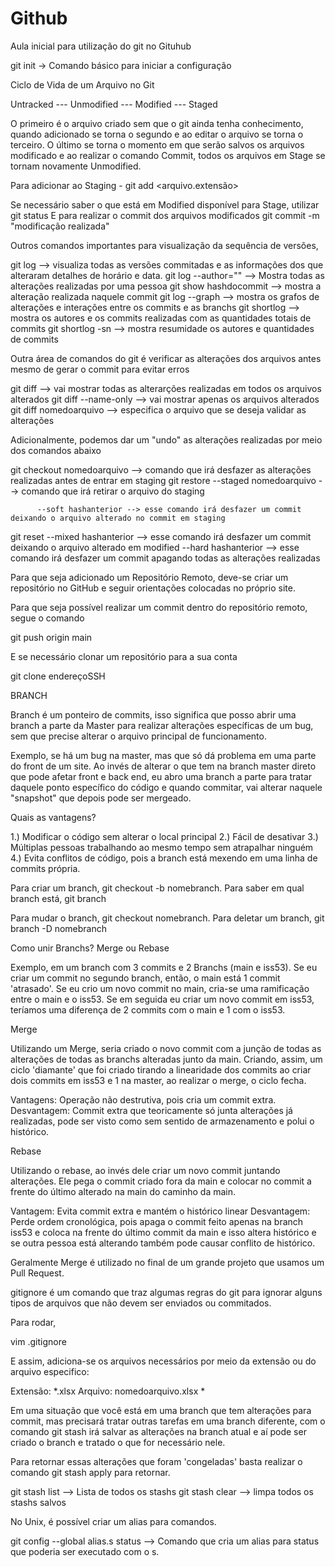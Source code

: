 # Github

Aula inicial para utilização do git no Gituhub

git init -> Comando básico para iniciar a configuração 

Ciclo de Vida de um Arquivo no Git

Untracked --- Unmodified --- Modified --- Staged

O primeiro é o arquivo criado sem que o git ainda tenha conhecimento, quando adicionado se torna o segundo e ao editar o arquivo se torna o terceiro. O último se torna o momento em que serão salvos os arquivos modificado e ao realizar o comando Commit, todos os arquivos em Stage se tornam novamente Unmodified.

Para adicionar ao Staging - git add <arquivo.extensão>

Se necessário saber o que está em Modified disponível para Stage, utilizar git status
E para realizar o commit dos arquivos modificados git commit -m "modificação realizada"

Outros comandos importantes para visualização da sequência de versões,

git log --> visualiza todas as versões commitadas e as informações dos que alteraram detalhes de horário e data.
git log --author="" --> Mostra todas as alterações realizadas por uma pessoa
git show hashdocommit --> mostra a alteração realizada naquele commit
git log --graph --> mostra os grafos de alterações e interações entre os commits e as branchs
git shortlog --> mostra os autores e os commits realizadas com as quantidades totais de commits
git shortlog -sn --> mostra resumidade os autores e quantidades de commits

Outra área de comandos do git é verificar as alterações dos arquivos antes mesmo de gerar o commit para evitar erros

git diff --> vai mostrar todas as alterarções realizadas em todos os arquivos alterados
git diff --name-only --> vai mostrar apenas os arquivos alterados
git diff nomedoarquivo --> especifica o arquivo que se deseja validar as alterações

Adicionalmente, podemos dar um "undo" as alterações realizadas por meio dos comandos abaixo

git checkout nomedoarquivo --> comando que irá desfazer as alterações realizadas antes de entrar em staging
git restore --staged nomedoarquivo --> comando que irá retirar o arquivo do staging

          --soft hashanterior --> esse comando irá desfazer um commit deixando o arquivo alterado no commit em staging  
git reset --mixed hashanterior --> esse comando irá desfazer um commit deixando o arquivo alterado em modified
          --hard hashanterior --> esse comando irá desfazer um commit apagando todas as alterações realizadas

Para que seja adicionado um Repositório Remoto, deve-se criar um repositório no GitHub e seguir orientações colocadas no próprio site.

Para que seja possível realizar um commit dentro do repositório remoto, segue o comando

git push origin main

E se necessário clonar um repositório para a sua conta

git clone endereçoSSH

BRANCH

Branch é um ponteiro de commits, isso significa que posso abrir uma branch a parte da Master para realizar alterações específicas de um bug, sem que precise alterar o arquivo principal de funcionamento.

Exemplo, se há um bug na master, mas que só dá problema em uma parte do front de um site. Ao invés de alterar o que tem na branch master direto que pode afetar front e back end, eu abro uma branch a parte para tratar daquele ponto específico do código e quando commitar, vai alterar naquele "snapshot" que depois pode ser mergeado.

Quais as vantagens?

1.) Modificar o código sem alterar o local principal
2.) Fácil de desativar
3.) Múltiplas pessoas trabalhando ao mesmo tempo sem atrapalhar ninguém
4.) Evita conflitos de código, pois a branch está mexendo em uma linha de commits própria.

Para criar um branch, git checkout -b nomebranch. Para saber em qual branch está, git branch

Para mudar o branch, git checkout nomebranch. Para deletar um branch, git branch -D nomebranch


Como unir Branchs? Merge ou Rebase

Exemplo, em um branch com 3 commits e 2 Branchs (main e iss53). Se eu criar um commit no segundo branch, então, o main está 1 commit 'atrasado'. Se eu crio um novo commit no main, cria-se uma ramificação entre o main e o iss53. Se em seguida eu criar um novo commit em iss53, teríamos uma diferença de 2 commits com o main e 1 com o iss53.

Merge

Utilizando um Merge, seria criado o novo commit com a junção de todas as alterações de todas as branchs alteradas junto da main. Criando, assim, um ciclo 'diamante' que foi criado tirando a linearidade dos commits ao criar dois commits em iss53 e 1 na master, ao realizar o merge, o ciclo fecha.

Vantagens: Operação não destrutiva, pois cria um commit extra.
Desvantagem: Commit extra que teoricamente só junta alterações já realizadas, pode ser visto como sem sentido de armazenamento e polui o histórico.

Rebase

Utilizando o rebase, ao invés dele criar um novo commit juntando alterações. Ele pega o commit criado fora da main e colocar no commit a frente do último alterado na main do caminho da main.

Vantagem: Evita commit extra e mantém o histórico linear
Desvantagem: Perde ordem cronológica, pois apaga o commit feito apenas na branch iss53 e coloca na frente do último commit da main e isso altera histórico e se outra pessoa está alterando também pode causar conflito de histórico.

Geralmente Merge é utilizado no final de um grande projeto que usamos um Pull Request.



gitignore é um comando que traz algumas regras do git para ignorar alguns tipos de arquivos que não devem ser enviados ou commitados.

Para rodar, 

vim .gitignore

E assim, adiciona-se os arquivos necessários por meio da extensão ou do arquivo especifico:

Extensão: *.xlsx
Arquivo: nomedoarquivo.xlsx
*

Em uma situação que você está em uma branch que tem alterações para commit, mas precisará tratar outras tarefas em uma branch diferente, com o comando git stash irá salvar as alterações na branch atual e aí pode ser criado o branch e tratado o que for necessário nele.

Para retornar essas alterações que foram 'congeladas' basta realizar o comando git stash apply para retornar.

git stash list --> Lista de todos os stashs
git stash clear --> limpa todos os stashs salvos


No Unix, é possível criar um alias para comandos.

git config --global alias.s status --> Comando que cria um alias para status que poderia ser executado com o s.


